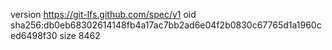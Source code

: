 version https://git-lfs.github.com/spec/v1
oid sha256:db0eb68302614148fb4a17ac7bb2ad6e04f2b0830c67765d1a1960ced6498f30
size 8462

